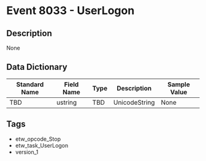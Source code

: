 # Event 8033 - UserLogon

## Description
None

## Data Dictionary
|Standard Name|Field Name|Type|Description|Sample Value|
|---|---|---|---|---|
|TBD|ustring|TBD|UnicodeString|None|None|

## Tags
* etw_opcode_Stop
* etw_task_UserLogon
* version_1